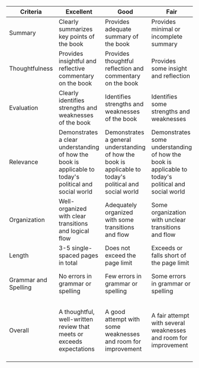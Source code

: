 | Criteria     | Excellent           | Good                 | Fair                   | Poor                      |
|--------------|---------------------|----------------------|------------------------|---------------------------|
| Summary      | Clearly summarizes key points of the book | Provides adequate summary of the book | Provides minimal or incomplete summary | Summary is unclear or missing key points |
| Thoughtfulness | Provides insightful and reflective commentary on the book | Provides thoughtful reflection and commentary on the book | Provides some insight and reflection | Lacks insight and reflection on the book |
| Evaluation   | Clearly identifies strengths and weaknesses of the book | Identifies strengths and weaknesses of the book | Identifies some strengths and weaknesses | Lacks evaluation of strengths and weaknesses of the book |
| Relevance    | Demonstrates a clear understanding of how the book is applicable to today's political and social world | Demonstrates a general understanding of how the book is applicable to today's political and social world | Demonstrates some understanding of how the book is applicable to today's political and social world | Does not demonstrate understanding of how the book is applicable to today's political and social world |
| Organization | Well-organized with clear transitions and logical flow | Adequately organized with some transitions and flow | Some organization with unclear transitions and flow | Poorly organized with unclear transitions and little logical flow |
| Length       | 3-5 single-spaced pages in total | Does not exceed the page limit | Exceeds or falls short of the page limit | Significantly exceeds the page limit |
| Grammar and Spelling | No errors in grammar or spelling | Few errors in grammar or spelling | Some errors in grammar or spelling | Numerous errors in grammar or spelling |
| Overall      | A thoughtful, well-written review that meets or exceeds expectations | A good attempt with some weaknesses and room for improvement | A fair attempt with several weaknesses and room for improvement | A poor attempt with significant weaknesses and no evidence of effort or understanding |
